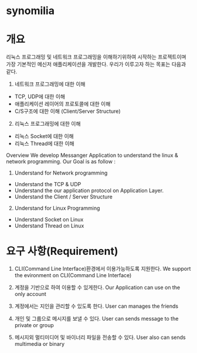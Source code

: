 # synomilia

# 개요
리눅스 프로그래밍 및 네트워크 프로그래밍을 이해하기위하여 시작하는 프로젝트이며 가장 기본적인 메신저 애플리케이션을 개발한다.
우리가 이루고자 하는 목표는 다음과 같다. 
1. 네트워크 프로그래밍에 대한 이해 
- TCP, UDP에 대한 이해
- 애플리케이션 레이어의 프로토콜에 대한 이해 
- C/S구조에 대한 이해 (Client/Server Structure)
2. 리눅스 프로그래밍에 대한 이해
- 리눅스 Socket에 대한 이해
- 리눅스 Thread에 대한 이해

Overview
We develop Messanger Application to understand the linux & network programming.
Our Goal is as follow : 
1. Understand for Network programming
- Understand the TCP & UDP
- Understand the our application protocol on Application Layer.
- Understand the Client / Server Structure
2. Understand for Linux Programming
- Understand Socket on Linux
- Understand Thread on Linux


# 요구 사항(Requirement)
1. CLI(Command Line Interface)환경에서 이용가능하도록 지원한다.
We support the evironment on CLI(Command Line Interface)

2. 계정을 기반으로 하여 이용할 수 있게한다.
Our Application can use on the only account

3. 계정에서는 지인을 관리할 수 있도록 한다.
User can manages the friends

4. 개인 및 그룹으로 메시지를 보낼 수 있다.
User can sends message to the private or group

5. 메시지외 멀티미디어 및 바이너리 파일을 전송할 수 있다.
User also can sends multimedia or binary

